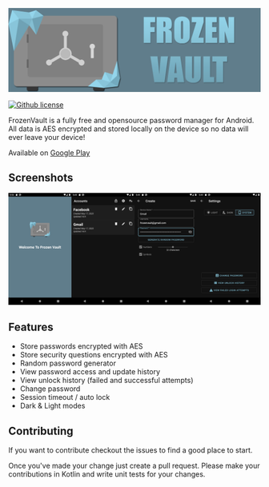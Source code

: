 ![Frozen Vault](assets/frozen-vault-project-banner.jpg)

[![Github license](https://img.shields.io/github/license/Naereen/StrapDown.js.svg)](LICENSE)

FrozenVault is a fully free and opensource password manager for Android.
All data is AES encrypted and stored locally on the device so no data will ever leave your device!

Available on [Google Play](https://play.google.com/store/apps/details?id=net.frozendevelopment.frozenvault)

## Screenshots
![Screenshots](assets/screenshots.png)

## Features
* Store passwords encrypted with AES
* Store security questions encrypted with AES
* Random password generator
* View password access and update history
* View unlock history (failed and successful attempts)
* Change password
* Session timeout / auto lock
* Dark & Light modes

## Contributing
If you want to contribute checkout the issues to find a good place to start.

Once you've made your change just create a pull request.
Please make your contributions in Kotlin and write unit tests for your changes.
